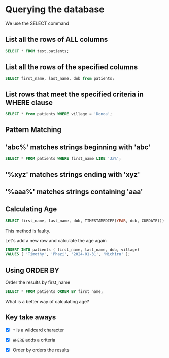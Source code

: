 # Querying the database
We use the SELECT command

## List all the rows of ALL columns
```sql
SELECT * FROM test.patients;
```
## List all the rows of the specified columns
```sql
SELECT first_name, last_name, dob from patients;
```
## List rows that meet the specified criteria in WHERE clause
```sql
SELECT * from patients WHERE village = 'Donda';
```

## Pattern Matching
## 'abc%' matches strings beginning with 'abc'
```sql
SELECT * FROM patients WHERE first_name LIKE 'Ja%';
```
## '%xyz' matches strings ending with 'xyz'

## '%aaa%' matches strings containing 'aaa'

## Calculating Age
```sql
SELECT first_name, last_name, dob, TIMESTAMPDIFF(YEAR, dob, CURDATE()) AS age, village from patients
```
This method is faulty.


Let's add a new row and calculate the age again
```sql
INSERT INTO patients ( first_name, last_name, dob, village)
VALUES ( 'Timothy', 'Phazi', '2024-01-31', 'Michiru' );
```
## Using ORDER BY
Order the results by first_name
```sql
SELECT * FROM patients ORDER BY first_name;
```

What is a better way of calculating age?

## Key take aways
- [x] `*` is a wildcard character
- [x] `WHERE` adds a criteria
- [x] Order by orders the results 

